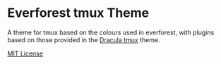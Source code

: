 # Everforest tmux Theme

A theme for tmux based on the colours used in everforest, with plugins based on those provided in the
[Dracula tmux](https://draculatheme.com/tmux) theme.

[MIT License](./LICENSE)
